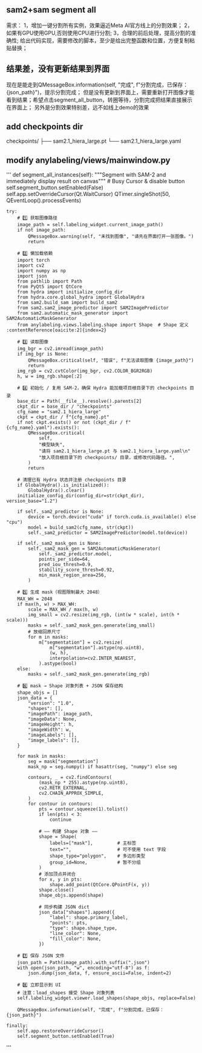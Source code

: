 ## sam2+sam segment all
需求：
1，增加一键分割所有实例，效果逼近Meta AI官方线上的分割效果；
2，如果有GPU使用GPU,否则使用CPU进行分割;
3，合理的前后处理，提高分割的准确性;
给出代码实现，需要修改的脚本，至少是给出完整函数和位置，方便复制粘贴替换；

## 结果差，没有更新结果到界面
现在是能走到QMessageBox.information(self, "完成", f"分割完成，已保存：{json_path}")，提示分割完成；
但是没有更新到界面上，需要重新打开图像才能看到结果；希望点击segment_all_button，转圈等待，分割完成把结果直接展示在界面上；
另外是分割效果特别差，远不如线上demo的效果

## add checkpoints dir 
checkpoints/
├── sam2.1_hiera_large.pt
└── sam2.1_hiera_large.yaml

## modify anylabeling/views/mainwindow.py
'''
def segment_all_instances(self):
    """Segment with SAM-2 and immediately display result on canvas"""
    # Busy Cursor & disable button
    self.segment_button.setEnabled(False)
    self.app.setOverrideCursor(Qt.WaitCursor)
    QTimer.singleShot(50, QEventLoop().processEvents)

    try:
        # 1️⃣ 获取图像路径
        image_path = self.labeling_widget.current_image_path()
        if not image_path:
            QMessageBox.warning(self, "未找到图像", "请先在界面打开一张图像。")
            return

        # 2️⃣ 懒加载依赖
        import torch
        import cv2
        import numpy as np
        import json
        from pathlib import Path
        from PyQt5 import QtCore
        from hydra import initialize_config_dir
        from hydra.core.global_hydra import GlobalHydra
        from sam2.build_sam import build_sam2
        from sam2.sam2_image_predictor import SAM2ImagePredictor
        from sam2.automatic_mask_generator import SAM2AutomaticMaskGenerator
        from anylabeling.views.labeling.shape import Shape  # Shape 定义 :contentReference[oaicite:2]{index=2}

        # 3️⃣ 读取图像
        img_bgr = cv2.imread(image_path)
        if img_bgr is None:
            QMessageBox.critical(self, "错误", f"无法读取图像 {image_path}")
            return
        img_rgb = cv2.cvtColor(img_bgr, cv2.COLOR_BGR2RGB)
        h, w = img_rgb.shape[:2]

        # 4️⃣ 初始化 / 复用 SAM-2，确保 Hydra 能加载项目根目录下的 checkpoints 目录
        base_dir = Path(__file__).resolve().parents[2]
        ckpt_dir = base_dir / "checkpoints"
        cfg_name = "sam2.1_hiera_large"
        ckpt = ckpt_dir / f"{cfg_name}.pt"
        if not ckpt.exists() or not (ckpt_dir / f"{cfg_name}.yaml").exists():
            QMessageBox.critical(
                self,
                "模型缺失",
                "请将 sam2.1_hiera_large.pt 与 sam2.1_hiera_large.yaml\n"
                "放入项目根目录下的 checkpoints/ 目录，或修改代码路径。",
            )
            return

        # 清理已有 Hydra 状态并注册 checkpoints 目录
        if GlobalHydra().is_initialized():
            GlobalHydra().clear()
        initialize_config_dir(config_dir=str(ckpt_dir), version_base="1.2")

        if self._sam2_predictor is None:
            device = torch.device("cuda" if torch.cuda.is_available() else "cpu")
            model = build_sam2(cfg_name, str(ckpt))
            self._sam2_predictor = SAM2ImagePredictor(model.to(device))

        if self._sam2_mask_gen is None:
            self._sam2_mask_gen = SAM2AutomaticMaskGenerator(
                self._sam2_predictor.model,
                points_per_side=64,
                pred_iou_thresh=0.9,
                stability_score_thresh=0.92,
                min_mask_region_area=256,
            )

        # 5️⃣ 生成 mask（视图限制最大 2048）
        MAX_WH = 2048
        if max(h, w) > MAX_WH:
            scale = MAX_WH / max(h, w)
            img_small = cv2.resize(img_rgb, (int(w * scale), int(h * scale)))
            masks = self._sam2_mask_gen.generate(img_small)
            # 放缩回原尺寸
            for m in masks:
                m["segmentation"] = cv2.resize(
                    m["segmentation"].astype(np.uint8),
                    (w, h),
                    interpolation=cv2.INTER_NEAREST,
                ).astype(bool)
        else:
            masks = self._sam2_mask_gen.generate(img_rgb)

        # 6️⃣ mask → Shape 对象列表 + JSON 保存结构
        shape_objs = []
        json_data = {
            "version": "1.0",
            "shapes": [],
            "imagePath": image_path,
            "imageData": None,
            "imageHeight": h,
            "imageWidth": w,
            "imageLabels": [],
            "image_labels": [],
        }

        for mask in masks:
            seg = mask["segmentation"]
            mask_np = seg.numpy() if hasattr(seg, "numpy") else seg

            contours, _ = cv2.findContours(
                (mask_np * 255).astype(np.uint8),
                cv2.RETR_EXTERNAL,
                cv2.CHAIN_APPROX_SIMPLE,
            )
            for contour in contours:
                pts = contour.squeeze(1).tolist()
                if len(pts) < 3:
                    continue

                # —— 构建 Shape 对象 —— 
                shape = Shape(
                    labels=["mask"],         # 主标签
                    text="",                 # 可不使用 text 字段
                    shape_type="polygon",    # 多边形类型
                    group_id=None,           # 暂不分组
                )
                # 添加顶点并闭合
                for x, y in pts:
                    shape.add_point(QtCore.QPointF(x, y))
                shape.close()
                shape_objs.append(shape)

                # 同步构建 JSON dict
                json_data["shapes"].append({
                    "label": shape.primary_label,
                    "points": pts,
                    "type": shape.shape_type,
                    "line_color": None,
                    "fill_color": None,
                })

        # 7️⃣ 保存 JSON 文件
        json_path = Path(image_path).with_suffix(".json")
        with open(json_path, "w", encoding="utf-8") as f:
            json.dump(json_data, f, ensure_ascii=False, indent=2)

        # 8️⃣ 立即显示到 UI
        # 注意：load_shapes 接受 Shape 对象列表
        self.labeling_widget.viewer.load_shapes(shape_objs, replace=False)

        QMessageBox.information(self, "完成", f"分割完成，已保存：{json_path}")

    finally:
        self.app.restoreOverrideCursor()
        self.segment_button.setEnabled(True)

'''